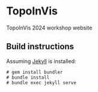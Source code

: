 # TopoInVis
TopoInVis 2024 workshop website

## Build instructions

Assuming [Jekyll](https://jekyllrb.com/docs/installation/) is installed:
```
# gem install bundler
# bundle install
# bundle exec jekyll serve
```
